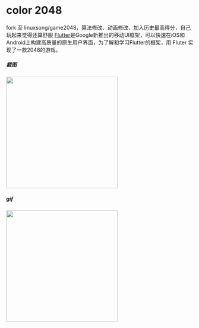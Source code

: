 # color 2048

fork 至 linuxsong/game2048，算法修改、动画修改、加入历史最高得分，自己玩起来觉得还算舒服
[Flutter](https://flutter.io/)是Google新推出的移动UI框架，可以快速在iOS和Android上构建高质量的原生用户界面，为了解和学习Flutter的框架，用 Fluter 实现了一款2048的游戏。

##### 截图
<img src="https://raw.githubusercontent.com/linuxsong/game2048/master/screenshot/screenshot_1.jpg" width="300px">

##### gif
<img src="/Users/Jason/Downloads/2048color/screenshot/1566828098970914.gif" width="300px">
